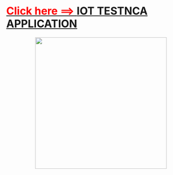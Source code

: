 <h1><u><font color="red">Click here ==></font> </u><a href="http://16-u0117.intranice.ville-nice.fr:5555/"> IOT TESTNCA APPLICATION </a></h1>
<p align="center">
  <img src="http://16-u0117.intranice.ville-nice.fr:5555/site_media/images/téléchargement.png" width="350"/>
</p>